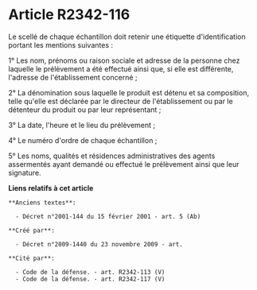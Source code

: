 # Article R2342-116

Le scellé de chaque échantillon doit retenir une étiquette d'identification portant les mentions suivantes :

1° Les nom, prénoms ou raison sociale et adresse de la personne chez laquelle le prélèvement a été effectué ainsi que, si
elle est différente, l'adresse de l'établissement concerné ;

2° La dénomination sous laquelle le produit est détenu et sa composition, telle qu'elle est déclarée par le directeur de
l'établissement ou par le détenteur du produit ou par leur représentant ;

3° La date, l'heure et le lieu du prélèvement ;

4° Le numéro d'ordre de chaque échantillon ;

5° Les noms, qualités et résidences administratives des agents assermentés ayant demandé ou effectué le prélèvement ainsi que
leur signature.

**Liens relatifs à cet article**

	**Anciens textes**:

	  - Décret n°2001-144 du 15 février 2001 - art. 5 (Ab)

	**Créé par**:

	  - Décret n°2009-1440 du 23 novembre 2009 - art.

	**Cité par**:

	  - Code de la défense. - art. R2342-113 (V)
	  - Code de la défense. - art. R2342-117 (V)

